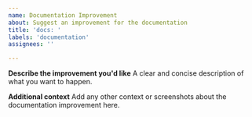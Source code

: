 ```yaml
---
name: Documentation Improvement
about: Suggest an improvement for the documentation
title: 'docs: '
labels: 'documentation'
assignees: ''

---
```


**Describe the improvement you'd like**
A clear and concise description of what you want to happen.

**Additional context**
Add any other context or screenshots about the documentation improvement here.
